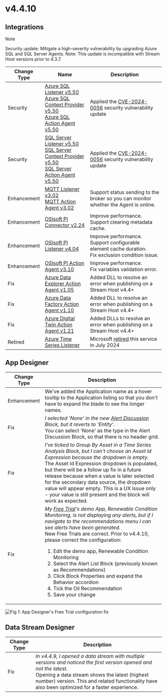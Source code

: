 # v4.4.10

## Integrations

> [!NOTE]
> Security update: Mitigate a high-severity vulnerability by upgrading Azure SQL and SQL Server Agents. Note: This update is incompatible with Stream Host versions prior to 4.3.7.

| Change Type | Name | Description |
|-------------|------|-------------|
| Security | [Azure SQL Listener v5.50<br>Azure SQL Context Provider v5.50<br>Azure SQL Action Agent v5.50](https://xmpro.gitbook.io/azure-sql) | Applied the [CVE-2024-0056](https://msrc.microsoft.com/update-guide/vulnerability/CVE-2024-0056) security vulnerability update |
| Security | [SQL Server Listener v5.50<br>SQL Server Context Provider v5.50<br>SQL Server Action Agent v5.50](https://xmpro.gitbook.io/sql-server) | Applied the [CVE-2024-0056](https://msrc.microsoft.com/update-guide/vulnerability/CVE-2024-0056) security vulnerability update |
| Enhancement | [MQTT Listener v3.02<br>MQTT Action Agent v3.02](https://xmpro.gitbook.io/mqtt/) | Support status sending to the broker so you can monitor whether the Agent is online. |
| Enhancement | [OSIsoft PI Connector v2.24](https://xmpro.gitbook.io/osisoft-pi-connector/) | Improve performance.<br>Support clearing metadata cache. |
| Enhancement | [OSIsoft PI Listener v4.04](https://xmpro.gitbook.io/osisoft-pi) | Improve performance.<br>Support configurable element cache duration.<br>Fix exclusion condition issue. |
| Enhancement | [OSIsoft PI Action Agent v3.10](https://xmpro.gitbook.io/osisoft-pi) | Improve performance.<br>Fix variables validation error. |
| Fix | [Azure Data Explorer Action Agent v1.05](https://xmpro.gitbook.io/azure-data-explorer) | Added DLL to resolve an error when publishing on a Stream Host v4.4+ |
| Fix | [Azure Data Factory Action Agent v1.10](https://xmpro.gitbook.io/azure-data-factory/) | Added DLL to resolve an error when publishing on a Stream Host v4.4+ |
| Fix | [Azure Digital Twin Action Agent v1.21](https://xmpro.gitbook.io/azure-digital-twin/) | Added DLLs to resolve an error when publishing on a Stream Host v4.4+ |
| Retired | [Azure Time Series Listener](https://xmpro.gitbook.io/azure-time-series/) | Microsoft [retired](https://azure.microsoft.com/en-au/updates/we-re-retiring-azure-time-series-insights-on-7-july-2024-transition-to-azure-data-explorer/) this service in July 2024 |

## App Designer

| Change Type | Description |
|-------------|-------------|
| Enhancement | We've added the Application name as a hover tooltip to the Application listing so that you don't have to expand the blade to see the longer names. |
| Fix | *I selected 'None' in the new* [*Alert Discussion*](../blocks-toolbox/recommendations/recommendation-alert-discussion.md#type) *Block, but it reverts to 'Entity'.*<br>You can select 'None' as the type in the Alert Discussion Block, so that there is no header grid. |
| Fix | *I've ticked to Group By Asset in a Time Series Analysis Block, but I can't choose an Asset Id Expression because the dropdown is empty.*<br>The Asset Id Expression dropdown is populated, but there will be a follow up fix in a future release because when a value is later selected for the secondary data source, the dropdown value will appear empty. This is a UX issue only - your value is still present and the block will work as expected. |
| Fix | *My* [*Free Trial*](../getting-started/free-trial.md)*'s demo App, Renewable Condition Monitoring, is not displaying any alerts, but if I navigate to the recommendations menu I can see alerts have been generated.*<br>New Free Trials are correct. Prior to v4.4.10, please correct the configuration:<ol><li>Edit the demo app, Renewable Condition Monitoring</li><li>Select the Alert List Block (previously known as Recommendations)</li><li>Click Block Properties and expand the Behavior accordion</li><li>Tick the Oil Recommendation</li><li>Save your change</li></ol> |

![Fig 1: App Designer's Free Trial configuration fix](/docs/images/v4.4.10-free-trial-fix.png)

## Data Stream Designer

| Change Type | Description |
|-------------|-------------|
| Fix | *In v4.4.9, I opened a data stream with multiple versions and noticed the first version opened and not the latest.*<br>Opening a data stream shows the latest (highest number) version. This and related functionality have also been optimized for a faster experience. |

